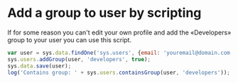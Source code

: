 # Add a group to user by scripting

If for some reason you can't edit your own profile and add the
«Developers» group to your user you can use this script.

```js
var user = sys.data.findOne('sys.users', {email: 'youremail@domain.com'});
sys.users.addGroup(user, 'developers', true);
sys.data.save(user);
log('Contains group: ' + sys.users.containsGroup(user, 'developers'));
```

